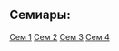 ## Семиары:
[Сем 1](https://github.com/MDI07/PIS/wiki/Sem-1)
[Сем 2](https://github.com/MDI07/PIS/wiki/Sem-2)
[Сем 3](https://github.com/MDI07/PIS/wiki/Sem-3)
[Сем 4](https://github.com/MDI07/PIS/wiki/Sem-4)





